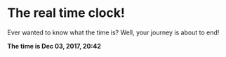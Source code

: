 # The real time clock!

Ever wanted to know what the time is? Well, your journey is about to end!

**The time is Dec 03, 2017, 20:42**